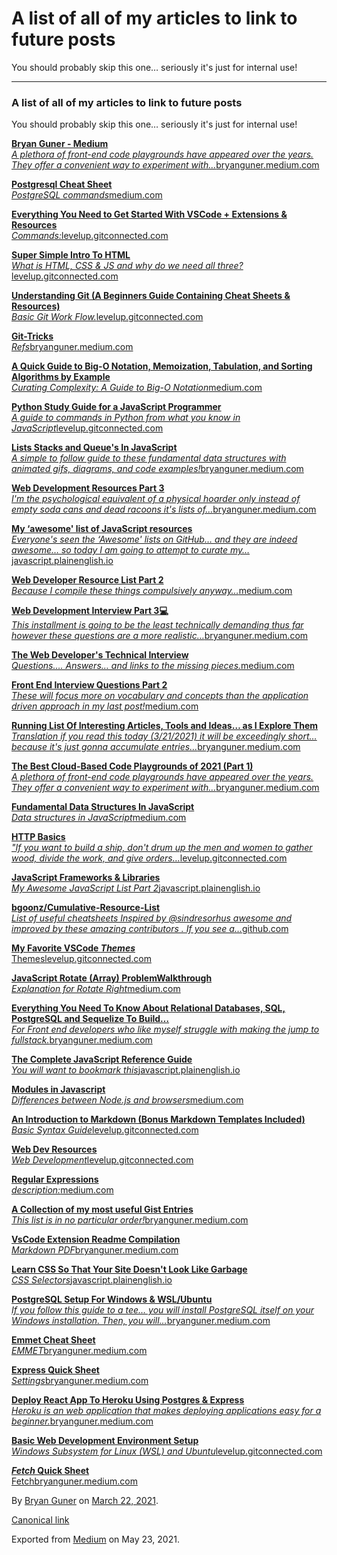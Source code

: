 # A list of all of my articles to link to future posts

You should probably skip this one… seriously it's just for internal use!

---

### A list of all of my articles to link to future posts

You should probably skip this one… seriously it's just for internal use!

<a href="https://bryanguner.medium.com/" class="markup--anchor markup--mixtapeEmbed-anchor" title="https://bryanguner.medium.com/"><strong>Bryan Guner - Medium</strong><br />
<em>A plethora of front-end code playgrounds have appeared over the years. They offer a convenient way to experiment with…</em>bryanguner.medium.com</a><a href="https://bryanguner.medium.com/" class="js-mixtapeImage mixtapeImage u-ignoreBlock"></a>

<a href="https://medium.com/codex/postgresql-cheat-sheet-718b813d3e31" class="markup--anchor markup--mixtapeEmbed-anchor" title="https://medium.com/codex/postgresql-cheat-sheet-718b813d3e31"><strong>Postgresql Cheat Sheet</strong><br />
<em>PostgreSQL commands</em>medium.com</a><a href="https://medium.com/codex/postgresql-cheat-sheet-718b813d3e31" class="js-mixtapeImage mixtapeImage u-ignoreBlock"></a>

<a href="https://levelup.gitconnected.com/everything-you-need-to-get-started-with-vscode-extensions-resources-b9f4c8d91931" class="markup--anchor markup--mixtapeEmbed-anchor" title="https://levelup.gitconnected.com/everything-you-need-to-get-started-with-vscode-extensions-resources-b9f4c8d91931"><strong>Everything You Need to Get Started With VSCode + Extensions &amp; Resources</strong><br />
<em>Commands:</em>levelup.gitconnected.com</a><a href="https://levelup.gitconnected.com/everything-you-need-to-get-started-with-vscode-extensions-resources-b9f4c8d91931" class="js-mixtapeImage mixtapeImage u-ignoreBlock"></a>

<a href="https://levelup.gitconnected.com/super-simple-intro-to-html-651d695f9bc" class="markup--anchor markup--mixtapeEmbed-anchor" title="https://levelup.gitconnected.com/super-simple-intro-to-html-651d695f9bc"><strong>Super Simple Intro To HTML</strong><br />
<em>What is HTML, CSS &amp; JS and why do we need all three?</em>levelup.gitconnected.com</a><a href="https://levelup.gitconnected.com/super-simple-intro-to-html-651d695f9bc" class="js-mixtapeImage mixtapeImage u-ignoreBlock"></a>

<a href="https://levelup.gitconnected.com/understanding-git-a-beginners-guide-containing-cheat-sheets-resources-b50c9c01a107" class="markup--anchor markup--mixtapeEmbed-anchor" title="https://levelup.gitconnected.com/understanding-git-a-beginners-guide-containing-cheat-sheets-resources-b50c9c01a107"><strong>Understanding Git (A Beginners Guide Containing Cheat Sheets &amp; Resources)</strong><br />
<em>Basic Git Work Flow.</em>levelup.gitconnected.com</a><a href="https://levelup.gitconnected.com/understanding-git-a-beginners-guide-containing-cheat-sheets-resources-b50c9c01a107" class="js-mixtapeImage mixtapeImage u-ignoreBlock"></a>

<a href="https://bryanguner.medium.com/git-tricks-57e8d0292285" class="markup--anchor markup--mixtapeEmbed-anchor" title="https://bryanguner.medium.com/git-tricks-57e8d0292285"><strong>Git-Tricks</strong><br />
<em>Refs</em>bryanguner.medium.com</a><a href="https://bryanguner.medium.com/git-tricks-57e8d0292285" class="js-mixtapeImage mixtapeImage u-ignoreBlock"></a>

<a href="https://medium.com/star-gazers/a-quick-guide-to-big-o-notation-memoization-tabulation-and-sorting-algorithms-by-example-803ff193c522" class="markup--anchor markup--mixtapeEmbed-anchor" title="https://medium.com/star-gazers/a-quick-guide-to-big-o-notation-memoization-tabulation-and-sorting-algorithms-by-example-803ff193c522"><strong>A Quick Guide to Big-O Notation, Memoization, Tabulation, and Sorting Algorithms by Example</strong><br />
<em>Curating Complexity: A Guide to Big-O Notation</em>medium.com</a><a href="https://medium.com/star-gazers/a-quick-guide-to-big-o-notation-memoization-tabulation-and-sorting-algorithms-by-example-803ff193c522" class="js-mixtapeImage mixtapeImage u-ignoreBlock"></a>

<a href="https://levelup.gitconnected.com/python-study-guide-for-a-native-javascript-developer-5cfdf3d2bdfb" class="markup--anchor markup--mixtapeEmbed-anchor" title="https://levelup.gitconnected.com/python-study-guide-for-a-native-javascript-developer-5cfdf3d2bdfb"><strong>Python Study Guide for a JavaScript Programmer</strong><br />
<em>A guide to commands in Python from what you know in JavaScript</em>levelup.gitconnected.com</a><a href="https://levelup.gitconnected.com/python-study-guide-for-a-native-javascript-developer-5cfdf3d2bdfb" class="js-mixtapeImage mixtapeImage u-ignoreBlock"></a>

<a href="https://bryanguner.medium.com/lists-stacks-and-queues-in-javascript-88466fae0fbb" class="markup--anchor markup--mixtapeEmbed-anchor" title="https://bryanguner.medium.com/lists-stacks-and-queues-in-javascript-88466fae0fbb"><strong>Lists Stacks and Queue's In JavaScript</strong><br />
<em>A simple to follow guide to these fundamental data structures with animated gifs, diagrams, and code examples!</em>bryanguner.medium.com</a><a href="https://bryanguner.medium.com/lists-stacks-and-queues-in-javascript-88466fae0fbb" class="js-mixtapeImage mixtapeImage u-ignoreBlock"></a>

<a href="https://bryanguner.medium.com/web-development-resources-part-3-f862ceb2b82a" class="markup--anchor markup--mixtapeEmbed-anchor" title="https://bryanguner.medium.com/web-development-resources-part-3-f862ceb2b82a"><strong>Web Development Resources Part 3</strong><br />
<em>I'm the psychological equivalent of a physical hoarder only instead of empty soda cans and dead racoons it's lists of…</em>bryanguner.medium.com</a><a href="https://bryanguner.medium.com/web-development-resources-part-3-f862ceb2b82a" class="js-mixtapeImage mixtapeImage u-ignoreBlock"></a>

<a href="https://javascript.plainenglish.io/my-take-on-awesome-javascript-243255451e74" class="markup--anchor markup--mixtapeEmbed-anchor" title="https://javascript.plainenglish.io/my-take-on-awesome-javascript-243255451e74"><strong>My ‘awesome' list of JavaScript resources</strong><br />
<em>Everyone's seen the ‘Awesome' lists on GitHub… and they are indeed awesome… so today I am going to attempt to curate my…</em>javascript.plainenglish.io</a><a href="https://javascript.plainenglish.io/my-take-on-awesome-javascript-243255451e74" class="js-mixtapeImage mixtapeImage u-ignoreBlock"></a>

<a href="https://medium.com/star-gazers/web-developer-resource-list-part-2-9c5cb56ab263" class="markup--anchor markup--mixtapeEmbed-anchor" title="https://medium.com/star-gazers/web-developer-resource-list-part-2-9c5cb56ab263"><strong>Web Developer Resource List Part 2</strong><br />
<em>Because I compile these things compulsively anyway…</em>medium.com</a><a href="https://medium.com/star-gazers/web-developer-resource-list-part-2-9c5cb56ab263" class="js-mixtapeImage mixtapeImage u-ignoreBlock"></a>

<a href="https://bryanguner.medium.com/web-development-interview-part-3-826ae81a9107" class="markup--anchor markup--mixtapeEmbed-anchor" title="https://bryanguner.medium.com/web-development-interview-part-3-826ae81a9107"><strong>Web Development Interview Part 3💻</strong><br />
<em>This installment is going to be the least technically demanding thus far however these questions are a more realistic…</em>bryanguner.medium.com</a><a href="https://bryanguner.medium.com/web-development-interview-part-3-826ae81a9107" class="js-mixtapeImage mixtapeImage u-ignoreBlock"></a>

<a href="https://medium.com/star-gazers/the-web-developers-technical-interview-e347d7db3822" class="markup--anchor markup--mixtapeEmbed-anchor" title="https://medium.com/star-gazers/the-web-developers-technical-interview-e347d7db3822"><strong>The Web Developer's Technical Interview</strong><br />
<em>Questions…. Answers… and links to the missing pieces.</em>medium.com</a><a href="https://medium.com/star-gazers/the-web-developers-technical-interview-e347d7db3822" class="js-mixtapeImage mixtapeImage u-ignoreBlock"></a>

<a href="https://medium.com/codex/front-end-interview-questions-part-2-86ddc0e91443" class="markup--anchor markup--mixtapeEmbed-anchor" title="https://medium.com/codex/front-end-interview-questions-part-2-86ddc0e91443"><strong>Front End Interview Questions Part 2</strong><br />
<em>These will focus more on vocabulary and concepts than the application driven approach in my last post!</em>medium.com</a><a href="https://medium.com/codex/front-end-interview-questions-part-2-86ddc0e91443" class="js-mixtapeImage mixtapeImage u-ignoreBlock"></a>

<a href="https://bryanguner.medium.com/running-list-of-interesting-articles-tools-and-ideas-as-i-explore-them-b87a2f04d9a6" class="markup--anchor markup--mixtapeEmbed-anchor" title="https://bryanguner.medium.com/running-list-of-interesting-articles-tools-and-ideas-as-i-explore-them-b87a2f04d9a6"><strong>Running List Of Interesting Articles, Tools and Ideas… as I Explore Them</strong><br />
<em>Translation if you read this today (3/21/2021) it will be exceedingly short… because it's just gonna accumulate entries…</em>bryanguner.medium.com</a><a href="https://bryanguner.medium.com/running-list-of-interesting-articles-tools-and-ideas-as-i-explore-them-b87a2f04d9a6" class="js-mixtapeImage mixtapeImage u-ignoreBlock"></a>

<a href="https://bryanguner.medium.com/the-best-cloud-based-code-playgrounds-of-2021-part-1-cdae9448db24" class="markup--anchor markup--mixtapeEmbed-anchor" title="https://bryanguner.medium.com/the-best-cloud-based-code-playgrounds-of-2021-part-1-cdae9448db24"><strong>The Best Cloud-Based Code Playgrounds of 2021 (Part 1)</strong><br />
<em>A plethora of front-end code playgrounds have appeared over the years. They offer a convenient way to experiment with…</em>bryanguner.medium.com</a><a href="https://bryanguner.medium.com/the-best-cloud-based-code-playgrounds-of-2021-part-1-cdae9448db24" class="js-mixtapeImage mixtapeImage u-ignoreBlock"></a>

<a href="https://medium.com/codex/fundamental-data-structures-in-javascript-8f9f709c15b4" class="markup--anchor markup--mixtapeEmbed-anchor" title="https://medium.com/codex/fundamental-data-structures-in-javascript-8f9f709c15b4"><strong>Fundamental Data Structures In JavaScript</strong><br />
<em>Data structures in JavaScript</em>medium.com</a><a href="https://medium.com/codex/fundamental-data-structures-in-javascript-8f9f709c15b4" class="js-mixtapeImage mixtapeImage u-ignoreBlock"></a>

<a href="https://levelup.gitconnected.com/http-basics-8f02a96a834a" class="markup--anchor markup--mixtapeEmbed-anchor" title="https://levelup.gitconnected.com/http-basics-8f02a96a834a"><strong>HTTP Basics</strong><br />
<em>"If you want to build a ship, don't drum up the men and women to gather wood, divide the work, and give orders…</em>levelup.gitconnected.com</a><a href="https://levelup.gitconnected.com/http-basics-8f02a96a834a" class="js-mixtapeImage mixtapeImage u-ignoreBlock"></a>

<a href="https://javascript.plainenglish.io/javascript-frameworks-libraries-35931e187a35" class="markup--anchor markup--mixtapeEmbed-anchor" title="https://javascript.plainenglish.io/javascript-frameworks-libraries-35931e187a35"><strong>JavaScript Frameworks &amp; Libraries</strong><br />
<em>My Awesome JavaScript List Part 2</em>javascript.plainenglish.io</a><a href="https://javascript.plainenglish.io/javascript-frameworks-libraries-35931e187a35" class="js-mixtapeImage mixtapeImage u-ignoreBlock"></a>

<a href="https://github.com/bgoonz/Cumulative-Resource-List/tree/master/README-s" class="markup--anchor markup--mixtapeEmbed-anchor" title="https://github.com/bgoonz/Cumulative-Resource-List/tree/master/README-s"><strong>bgoonz/Cumulative-Resource-List</strong><br />
<em>List of useful cheatsheets Inspired by @sindresorhus awesome and improved by these amazing contributors . If you see a…</em>github.com</a><a href="https://github.com/bgoonz/Cumulative-Resource-List/tree/master/README-s" class="js-mixtapeImage mixtapeImage u-ignoreBlock"></a>

<a href="https://levelup.gitconnected.com/my-favorite-vscode-themes-9bab65af3f0f" class="markup--anchor markup--mixtapeEmbed-anchor" title="https://levelup.gitconnected.com/my-favorite-vscode-themes-9bab65af3f0f"><strong>My Favorite VSCode <em>Themes</em></strong><br />
Themeslevelup.gitconnected.com</a><a href="https://levelup.gitconnected.com/my-favorite-vscode-themes-9bab65af3f0f" class="js-mixtapeImage mixtapeImage u-ignoreBlock"></a>

<a href="https://medium.com/codex/javascript-rotate-array-problemwalkthrough-31deb19ebba1" class="markup--anchor markup--mixtapeEmbed-anchor" title="https://medium.com/codex/javascript-rotate-array-problemwalkthrough-31deb19ebba1"><strong>JavaScript Rotate (Array) ProblemWalkthrough</strong><br />
<em>Explanation for Rotate Right</em>medium.com</a><a href="https://medium.com/codex/javascript-rotate-array-problemwalkthrough-31deb19ebba1" class="js-mixtapeImage mixtapeImage u-ignoreBlock"></a>

<a href="https://bryanguner.medium.com/everything-you-need-to-know-about-relational-databases-sql-postgresql-and-sequelize-to-build-8acb68284a98" class="markup--anchor markup--mixtapeEmbed-anchor" title="https://bryanguner.medium.com/everything-you-need-to-know-about-relational-databases-sql-postgresql-and-sequelize-to-build-8acb68284a98"><strong>Everything You Need To Know About Relational Databases, SQL, PostgreSQL and Sequelize To Build…</strong><br />
<em>For Front end developers who like myself struggle with making the jump to fullstack.</em>bryanguner.medium.com</a><a href="https://bryanguner.medium.com/everything-you-need-to-know-about-relational-databases-sql-postgresql-and-sequelize-to-build-8acb68284a98" class="js-mixtapeImage mixtapeImage u-ignoreBlock"></a>

<a href="https://javascript.plainenglish.io/complete-javascript-reference-guide-64306cd6b0db" class="markup--anchor markup--mixtapeEmbed-anchor" title="https://javascript.plainenglish.io/complete-javascript-reference-guide-64306cd6b0db"><strong>The Complete JavaScript Reference Guide</strong><br />
<em>You will want to bookmark this</em>javascript.plainenglish.io</a><a href="https://javascript.plainenglish.io/complete-javascript-reference-guide-64306cd6b0db" class="js-mixtapeImage mixtapeImage u-ignoreBlock"></a>

<a href="https://medium.com/geekculture/modules-in-javascript-a55333e35978" class="markup--anchor markup--mixtapeEmbed-anchor" title="https://medium.com/geekculture/modules-in-javascript-a55333e35978"><strong>Modules in Javascript</strong><br />
<em>Differences between Node.js and browsers</em>medium.com</a><a href="https://medium.com/geekculture/modules-in-javascript-a55333e35978" class="js-mixtapeImage mixtapeImage mixtapeImage--empty u-ignoreBlock"></a>

<a href="https://levelup.gitconnected.com/an-introduction-to-markdown-bonus-markdown-templates-included-3497ce56de3" class="markup--anchor markup--mixtapeEmbed-anchor" title="https://levelup.gitconnected.com/an-introduction-to-markdown-bonus-markdown-templates-included-3497ce56de3"><strong>An Introduction to Markdown (Bonus Markdown Templates Included)</strong><br />
<em>Basic Syntax Guide</em>levelup.gitconnected.com</a><a href="https://levelup.gitconnected.com/an-introduction-to-markdown-bonus-markdown-templates-included-3497ce56de3" class="js-mixtapeImage mixtapeImage u-ignoreBlock"></a>

<a href="https://levelup.gitconnected.com/web-dev-resources-ec1975773d7d" class="markup--anchor markup--mixtapeEmbed-anchor" title="https://levelup.gitconnected.com/web-dev-resources-ec1975773d7d"><strong>Web Dev Resources</strong><br />
<em>Web Development</em>levelup.gitconnected.com</a><a href="https://levelup.gitconnected.com/web-dev-resources-ec1975773d7d" class="js-mixtapeImage mixtapeImage mixtapeImage--empty u-ignoreBlock"></a>

<a href="https://medium.com/codex/regular-expressions-4d8fb3eb146b" class="markup--anchor markup--mixtapeEmbed-anchor" title="https://medium.com/codex/regular-expressions-4d8fb3eb146b"><strong>Regular Expressions</strong><br />
<em>description:</em>medium.com</a><a href="https://medium.com/codex/regular-expressions-4d8fb3eb146b" class="js-mixtapeImage mixtapeImage u-ignoreBlock"></a>

<a href="https://bryanguner.medium.com/a-collection-of-my-most-useful-gist-entries-f4314f3ba3ab" class="markup--anchor markup--mixtapeEmbed-anchor" title="https://bryanguner.medium.com/a-collection-of-my-most-useful-gist-entries-f4314f3ba3ab"><strong>A Collection of my most useful Gist Entries</strong><br />
<em>This list is in no particular order!</em>bryanguner.medium.com</a><a href="https://bryanguner.medium.com/a-collection-of-my-most-useful-gist-entries-f4314f3ba3ab" class="js-mixtapeImage mixtapeImage mixtapeImage--empty u-ignoreBlock"></a>

<a href="https://bryanguner.medium.com/vscode-extension-readme-compilation-92c60342cc8a" class="markup--anchor markup--mixtapeEmbed-anchor" title="https://bryanguner.medium.com/vscode-extension-readme-compilation-92c60342cc8a"><strong>VsCode Extension Readme Compilation</strong><br />
<em>Markdown PDF</em>bryanguner.medium.com</a><a href="https://bryanguner.medium.com/vscode-extension-readme-compilation-92c60342cc8a" class="js-mixtapeImage mixtapeImage u-ignoreBlock"></a>

<a href="https://javascript.plainenglish.io/learn-css-so-that-your-site-doesnt-look-like-garbage-938871b4521a" class="markup--anchor markup--mixtapeEmbed-anchor" title="https://javascript.plainenglish.io/learn-css-so-that-your-site-doesnt-look-like-garbage-938871b4521a"><strong>Learn CSS So That Your Site Doesn't Look Like Garbage</strong><br />
<em>CSS Selectors</em>javascript.plainenglish.io</a><a href="https://javascript.plainenglish.io/learn-css-so-that-your-site-doesnt-look-like-garbage-938871b4521a" class="js-mixtapeImage mixtapeImage u-ignoreBlock"></a>

<a href="https://bryanguner.medium.com/postgresql-setup-for-windows-wsl-ubuntu-801672ab7089" class="markup--anchor markup--mixtapeEmbed-anchor" title="https://bryanguner.medium.com/postgresql-setup-for-windows-wsl-ubuntu-801672ab7089"><strong>PostgreSQL Setup For Windows &amp; WSL/Ubuntu</strong><br />
<em>If you follow this guide to a tee… you will install PostgreSQL itself on your Windows installation. Then, you will…</em>bryanguner.medium.com</a><a href="https://bryanguner.medium.com/postgresql-setup-for-windows-wsl-ubuntu-801672ab7089" class="js-mixtapeImage mixtapeImage u-ignoreBlock"></a>

<a href="https://bryanguner.medium.com/emmet-cheat-sheet-24758e628d37" class="markup--anchor markup--mixtapeEmbed-anchor" title="https://bryanguner.medium.com/emmet-cheat-sheet-24758e628d37"><strong>Emmet Cheat Sheet</strong><br />
<em>EMMET</em>bryanguner.medium.com</a><a href="https://bryanguner.medium.com/emmet-cheat-sheet-24758e628d37" class="js-mixtapeImage mixtapeImage u-ignoreBlock"></a>

<a href="https://bryanguner.medium.com/express-quick-sheet-8f93762c59ca" class="markup--anchor markup--mixtapeEmbed-anchor" title="https://bryanguner.medium.com/express-quick-sheet-8f93762c59ca"><strong>Express Quick Sheet</strong><br />
<em>Settings</em>bryanguner.medium.com</a><a href="https://bryanguner.medium.com/express-quick-sheet-8f93762c59ca" class="js-mixtapeImage mixtapeImage mixtapeImage--empty u-ignoreBlock"></a>

<a href="https://bryanguner.medium.com/deploy-react-app-to-heroku-using-postgres-express-70b7ea807986" class="markup--anchor markup--mixtapeEmbed-anchor" title="https://bryanguner.medium.com/deploy-react-app-to-heroku-using-postgres-express-70b7ea807986"><strong>Deploy React App To Heroku Using Postgres &amp; Express</strong><br />
<em>Heroku is an web application that makes deploying applications easy for a beginner.</em>bryanguner.medium.com</a><a href="https://bryanguner.medium.com/deploy-react-app-to-heroku-using-postgres-express-70b7ea807986" class="js-mixtapeImage mixtapeImage mixtapeImage--empty u-ignoreBlock"></a>

<a href="https://levelup.gitconnected.com/basic-web-development-environment-setup-9f36c3f15afe" class="markup--anchor markup--mixtapeEmbed-anchor" title="https://levelup.gitconnected.com/basic-web-development-environment-setup-9f36c3f15afe"><strong>Basic Web Development Environment Setup</strong><br />
<em>Windows Subsystem for Linux (WSL) and Ubuntu</em>levelup.gitconnected.com</a><a href="https://levelup.gitconnected.com/basic-web-development-environment-setup-9f36c3f15afe" class="js-mixtapeImage mixtapeImage u-ignoreBlock"></a>

<a href="https://bryanguner.medium.com/fetch-quick-sheet-8872650742b4" class="markup--anchor markup--mixtapeEmbed-anchor" title="https://bryanguner.medium.com/fetch-quick-sheet-8872650742b4"><strong><em>Fetch</em> Quick Sheet</strong><br />
Fetchbryanguner.medium.com</a><a href="https://bryanguner.medium.com/fetch-quick-sheet-8872650742b4" class="js-mixtapeImage mixtapeImage mixtapeImage--empty u-ignoreBlock"></a>

By <a href="https://medium.com/@bryanguner" class="p-author h-card">Bryan Guner</a> on [March 22, 2021](https://medium.com/p/1f6f88ebdf5b).

<a href="https://medium.com/@bryanguner/a-list-of-all-of-my-articles-to-link-to-future-posts-1f6f88ebdf5b" class="p-canonical">Canonical link</a>

Exported from [Medium](https://medium.com) on May 23, 2021.
